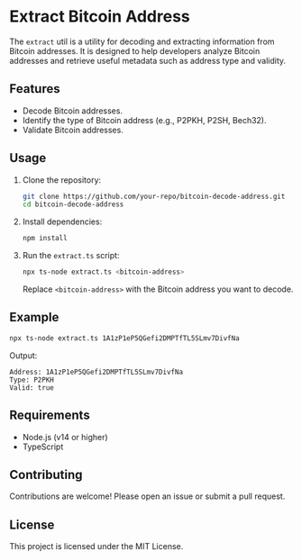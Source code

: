 # Extract Bitcoin Address

The `extract` util is a utility for decoding and extracting information from Bitcoin addresses. It is designed to help developers analyze Bitcoin addresses and retrieve useful metadata such as address type and validity.

## Features

- Decode Bitcoin addresses.
- Identify the type of Bitcoin address (e.g., P2PKH, P2SH, Bech32).
- Validate Bitcoin addresses.

## Usage

1. Clone the repository:
   ```bash
   git clone https://github.com/your-repo/bitcoin-decode-address.git
   cd bitcoin-decode-address
   ```

2. Install dependencies:
   ```bash
   npm install
   ```

3. Run the `extract.ts` script:
   ```bash
   npx ts-node extract.ts <bitcoin-address>
   ```

   Replace `<bitcoin-address>` with the Bitcoin address you want to decode.

## Example

```bash
npx ts-node extract.ts 1A1zP1eP5QGefi2DMPTfTL5SLmv7DivfNa
```

Output:
```
Address: 1A1zP1eP5QGefi2DMPTfTL5SLmv7DivfNa
Type: P2PKH
Valid: true
```

## Requirements

- Node.js (v14 or higher)
- TypeScript

## Contributing

Contributions are welcome! Please open an issue or submit a pull request.

## License

This project is licensed under the MIT License.

